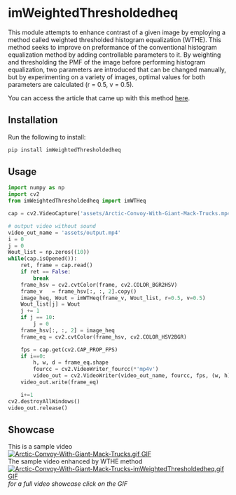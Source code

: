# imWeightedThresholdedheq
This module attempts to enhance contrast of a given image by employing a method called weighted thresholded histogram equalization (WTHE). This method seeks to improve on preformance of the conventional histogram equalization method by adding controllable parameters to it. By weighting and thresholding the PMF of the image before performing histogram equalization, two parameters are introduced that can be changed manually, but by experimenting on a variety of images, optimal values for both parameters are calculated (r = 0.5, v = 0.5).

You can access the article that came up with this method [here](https://www.researchgate.net/publication/3183125_Ward_RK_Fast_ImageVideo_Contrast_Enhancement_Based_on_Weighted_Thresholded_Histogram_Equalization_IEEE_Trans_Consumer_Electronics_532_757-764).  


## Installation

Run the following to install:

```python
pip install imWeightedThresholdedheq
```

## Usage

```python
import numpy as np
import cv2
from imWeightedThresholdedheq import imWTHeq 

cap = cv2.VideoCapture('assets/Arctic-Convoy-With-Giant-Mack-Trucks.mp4')

# output video without sound
video_out_name = 'assets/output.mp4'
i = 0
j = 0
Wout_list = np.zeros((10))
while(cap.isOpened()):
    ret, frame = cap.read()
    if ret == False:
        break
    frame_hsv = cv2.cvtColor(frame, cv2.COLOR_BGR2HSV)
    frame_v   = frame_hsv[:, :, 2].copy()
    image_heq, Wout = imWTHeq(frame_v, Wout_list, r=0.5, v=0.5)
    Wout_list[j] = Wout
    j += 1
    if j == 10:
        j = 0
    frame_hsv[:, :, 2] = image_heq
    frame_eq = cv2.cvtColor(frame_hsv, cv2.COLOR_HSV2BGR)

    fps = cap.get(cv2.CAP_PROP_FPS)
    if i==0:
        h, w, d = frame_eq.shape
        fourcc = cv2.VideoWriter_fourcc(*'mp4v')
        video_out = cv2.VideoWriter(video_out_name, fourcc, fps, (w, h))
    video_out.write(frame_eq)

    i+=1
cv2.destroyAllWindows()
video_out.release()
```

## Showcase
This is a sample video  
[![Arctic-Convoy-With-Giant-Mack-Trucks.gif GIF](https://raw.githubusercontent.com/Mamdasn/imWeightedThresholdedheq/main/assets/Arctic-Convoy-With-Giant-Mack-Trucks.gif "Arctic-Convoy-With-Giant-Mack-Trucks.gif GIF")](https://youtu.be/5H_EY_ugmzg)  
The sample video enhanced by WTHE method  
[![Arctic-Convoy-With-Giant-Mack-Trucks-imWeightedThresholdedheq.gif GIF](https://raw.githubusercontent.com/Mamdasn/imWeightedThresholdedheq/main/assets/Arctic-Convoy-With-Giant-Mack-Trucks-imWeightedThresholdedheq.gif "Arctic-Convoy-With-Giant-Mack-Trucks-imWeightedThresholdedheq.gif GIF")](https://youtu.be/5H_EY_ugmzg)  
*for a full video showcase click on the GIF*  

